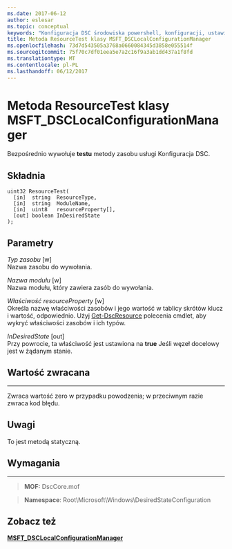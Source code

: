 ```yaml
---
ms.date: 2017-06-12
author: eslesar
ms.topic: conceptual
keywords: "Konfiguracja DSC środowiska powershell, konfiguracji, ustawienia"
title: Metoda ResourceTest klasy MSFT_DSCLocalConfigurationManager
ms.openlocfilehash: 73d7d543505a3768a0660084345d3858e055514f
ms.sourcegitcommit: 75f70c7df01eea5e7a2c16f9a3ab1dd437a1f8fd
ms.translationtype: MT
ms.contentlocale: pl-PL
ms.lasthandoff: 06/12/2017
---
```

# <a name="resourcetest-method-of-the-msftdsclocalconfigurationmanager-class"></a>Metoda ResourceTest klasy MSFT_DSCLocalConfigurationManager

Bezpośrednio wywołuje **testu** metody zasobu usługi Konfiguracja DSC.

<a name="syntax"></a>Składnia
------

```mof
uint32 ResourceTest(
  [in]  string  ResourceType,
  [in]  string  ModuleName,
  [in]  uint8   resourceProperty[],
  [out] boolean InDesiredState
);
```

<a name="parameters"></a>Parametry
----------

*Typ zasobu* \[w\]  
Nazwa zasobu do wywołania.

*Nazwa modułu* \[w\]  
Nazwa modułu, który zawiera zasób do wywołania.

*Właściwość resourceProperty* \[w\]  
Określa nazwę właściwości zasobów i jego wartość w tablicy skrótów klucz i wartość, odpowiednio. Użyj [Get-DscResource](https://technet.microsoft.com/en-us/library/dn521625.aspx) polecenia cmdlet, aby wykryć właściwości zasobów i ich typów.

*InDesiredState* \[out\]  
Przy powrocie, ta właściwość jest ustawiona na **true** Jeśli węzeł docelowy jest w żądanym stanie.

## <a name="return-value"></a>Wartość zwracana
------------

Zwraca wartość zero w przypadku powodzenia; w przeciwnym razie zwraca kod błędu.

## <a name="remarks"></a>Uwagi

To jest metodą statyczną.

## <a name="requirements"></a>Wymagania
------------
>**MOF:** DscCore.mof

>**Namespace**: Root\Microsoft\Windows\DesiredStateConfiguration


## <a name="see-also"></a>Zobacz też


[**MSFT_DSCLocalConfigurationManager**](msft-dsclocalconfigurationmanager.md)


 

 



